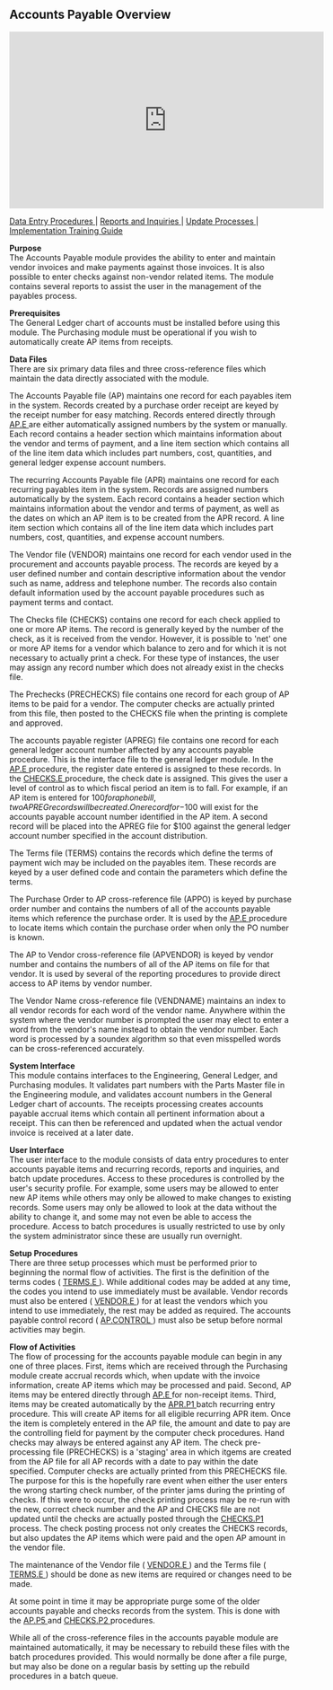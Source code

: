 ##  Accounts Payable Overview

<PageHeader />

<iframe width="560" height="315" src="https://www.youtube.com/embed/Qt-Puu2vgMM" title="YouTube video player" frameborder="0" allow="accelerometer; autoplay; clipboard-write; encrypted-media; gyroscope; picture-in-picture" allowfullscreen></iframe>

[ Data Entry Procedures ](AP-ENTRY/README.md) | [ Reports and Inquiries ](AP-REPORT/README.md) | [ Update Processes ](AP-PROCESS/README.md) | [ Implementation Training Guide ](../AP-TRAINING/README.md)

**Purpose**  
The Accounts Payable module provides the ability to enter and maintain vendor
invoices and make payments against those invoices. It is also possible to
enter checks against non-vendor related items. The module contains several
reports to assist the user in the management of the payables process.

**Prerequisites**  
The General Ledger chart of accounts must be installed before using this
module. The Purchasing module must be operational if you wish to automatically
create AP items from receipts.

**Data Files**  
There are six primary data files and three cross-reference files which
maintain the data directly associated with the module.  
  
The Accounts Payable file (AP) maintains one record for each payables item in the system. Records created by a purchase order receipt are keyed by the receipt number for easy matching. Records entered directly through [ AP.E ](AP-E/README.md) are either automatically assigned numbers by the system or manually. Each record contains a header section which maintains information about the vendor and terms of payment, and a line item section which contains all of the line item data which includes part numbers, cost, quantities, and general ledger expense account numbers.   
  
The recurring Accounts Payable file (APR) maintains one record for each
recurring payables item in the system. Records are assigned numbers
automatically by the system. Each record contains a header section which
maintains information about the vendor and terms of payment, as well as the
dates on which an AP item is to be created from the APR record. A line item
section which contains all of the line item data which includes part numbers,
cost, quantities, and expense account numbers.  
  
The Vendor file (VENDOR) maintains one record for each vendor used in the
procurement and accounts payable process. The records are keyed by a user
defined number and contain descriptive information about the vendor such as
name, address and telephone number. The records also contain default
information used by the account payable procedures such as payment terms and
contact.  
  
The Checks file (CHECKS) contains one record for each check applied to one or
more AP items. The record is generally keyed by the number of the check, as it
is received from the vendor. However, it is possible to 'net' one or more AP
items for a vendor which balance to zero and for which it is not necessary to
actually print a check. For these type of instances, the user may assign any
record number which does not already exist in the checks file.  
  
The Prechecks (PRECHECKS) file contains one record for each group of AP items
to be paid for a vendor. The computer checks are actually printed from this
file, then posted to the CHECKS file when the printing is complete and
approved.  
  
The accounts payable register (APREG) file contains one record for each general ledger account number affected by any accounts payable procedure. This is the interface file to the general ledger module. In the [ AP.E ](AP-E/README.md) procedure, the register date entered is assigned to these records. In the [ CHECKS.E ](CHECKS-E/README.md) procedure, the check date is assigned. This gives the user a level of control as to which fiscal period an item is to fall. For example, if an AP item is entered for $100 for a phone bill, two APREG records will be created. One record for -$100 will exist for the accounts payable account number identified in the AP item. A second record will be placed into the APREG file for $100 against the general ledger account number specified in the account distribution.   
  
The Terms file (TERMS) contains the records which define the terms of payment
wich may be included on the payables item. These records are keyed by a user
defined code and contain the parameters which define the terms.  
  
The Purchase Order to AP cross-reference file (APPO) is keyed by purchase order number and contains the numbers of all of the accounts payable items which reference the purchase order. It is used by the [ AP.E ](AP-E/README.md) procedure to locate items which contain the purchase order when only the PO number is known.   
  
The AP to Vendor cross-reference file (APVENDOR) is keyed by vendor number and
contains the numbers of all of the AP items on file for that vendor. It is
used by several of the reporting procedures to provide direct access to AP
items by vendor number.  
  
The Vendor Name cross-reference file (VENDNAME) maintains an index to all
vendor records for each word of the vendor name. Anywhere within the system
where the vendor number is prompted the user may elect to enter a word from
the vendor's name instead to obtain the vendor number. Each word is processed
by a soundex algorithm so that even misspelled words can be cross-referenced
accurately.

**System Interface**  
This module contains interfaces to the Engineering, General Ledger, and
Purchasing modules. It validates part numbers with the Parts Master file in
the Engineering module, and validates account numbers in the General Ledger
chart of accounts. The receipts processing creates accounts payable accrual
items which contain all pertinent information about a receipt. This can then
be referenced and updated when the actual vendor invoice is received at a
later date.

**User Interface**  
The user interface to the module consists of data entry procedures to enter
accounts payable items and recurring records, reports and inquiries, and batch
update procedures. Access to these procedures is controlled by the user's
security profile. For example, some users may be allowed to enter new AP items
while others may only be allowed to make changes to existing records. Some
users may only be allowed to look at the data without the ability to change
it, and some may not even be able to access the procedure. Access to batch
procedures is usually restricted to use by only the system administrator since
these are usually run overnight.

**Setup Procedures**  
There are three setup processes which must be performed prior to beginning the normal flow of activities. The first is the definition of the terms codes ( [ TERMS.E ](TERMS-E/README.md) ). While additional codes may be added at any time, the codes you intend to use immediately must be available. Vendor records must also be entered ( [ VENDOR.E ](VENDOR-E/README.md) ) for at least the vendors which you intend to use immediately, the rest may be added as required. The accounts payable control record ( [ AP.CONTROL ](AP-CONTROL/README.md) ) must also be setup before normal activities may begin. 

**Flow of Activities**  
The flow of processing for the accounts payable module can begin in any one of three places. First, items which are received through the Purchasing module create accrual records which, when update with the invoice information, create AP items which may be processed and paid. Second, AP items may be entered directly through [ AP.E ](AP-E/README.md) for non-receipt items. Third, items may be created automatically by the [ APR.P1 ](APR-P1/README.md) batch recurring entry procedure. This will create AP items for all eligible recurring APR item. Once the item is completely entered in the AP file, the amount and date to pay are the controlling field for payment by the computer check procedures. Hand checks may always be entered against any AP item. The check pre-processing file (PRECHECKS) is a 'staging' area in which itgems are created from the AP file for all AP records with a date to pay within the date specified. Computer checks are actually printed from this PRECHECKS file. The purpose for this is the hopefully rare event when either the user enters the wrong starting check number, of the printer jams during the printing of checks. If this were to occur, the check printing process may be re-run with the new, correct check number and the AP and CHECKS file are not updated until the checks are actually posted through the [ CHECKS.P1 ](CHECKS-P1/README.md) process. The check posting process not only creates the CHECKS records, but also updates the AP items which were paid and the open AP amount in the vendor file.   
  
The maintenance of the Vendor file ( [ VENDOR.E ](VENDOR-E/README.md) ) and the Terms file ( [ TERMS.E ](TERMS-E/README.md) ) should be done as new items are required or changes need to be made.   
  
At some point in time it may be appropriate purge some of the older accounts payable and checks records from the system. This is done with the [ AP.P5 ](AP-P5/README.md) and [ CHECKS.P2 ](CHECKS-P2/README.md) procedures.   
  
While all of the cross-reference files in the accounts payable module are
maintained automatically, it may be necessary to rebuild these files with the
batch procedures provided. This would normally be done after a file purge, but
may also be done on a regular basis by setting up the rebuild procedures in a
batch queue.

<badge text= "Version 8.10.57" vertical="middle" />

<PageFooter />